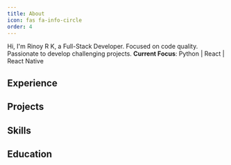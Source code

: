 ```yaml
---
title: About
icon: fas fa-info-circle
order: 4
---
```



Hi, I'm Rinoy R K, a Full-Stack Developer. Focused on code quality. Passionate to develop challenging projects.
**Current Focus**: Python | React | React Native

## Experience

## Projects

## Skills

## Education